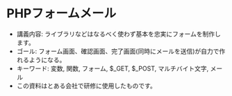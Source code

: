 PHPフォームメール
===================

* 講義内容: ライブラリなどはなるべく使わず基本を忠実にフォームを制作します。
* ゴール: フォーム画面、確認画面、完了画面(同時にメールを送信)が自力で作れるようになる。
* キーワード: 変数, 関数, フォーム, $_GET, $_POST, マルチバイト文字, メール
* この資料はとある会社で研修に使用したものです。
